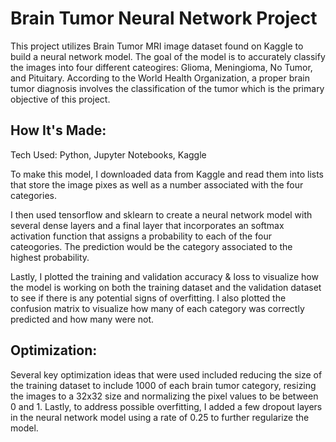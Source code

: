 # Brain Tumor Neural Network Project
This project utilizes Brain Tumor MRI image dataset found on Kaggle to build a neural network model. The goal of the model is to accurately classify the images into four different 
cateogires: Glioma, Meningioma, No Tumor, and Pituitary. According to the World Health Organization, a proper brain tumor diagnosis involves the classification of the tumor which is the primary
objective of this project. 
## How It's Made:
Tech Used: Python, Jupyter Notebooks, Kaggle

To make this model, I downloaded data from Kaggle and read them into lists that store the image pixes as well as a number associated with the four categories. 

I then used tensorflow and sklearn to create a neural network model with several dense layers and a final layer that incorporates an softmax activation function that assigns a probability to each of the four cateogories.
The prediction would be the category associated to the highest probability. 

Lastly, I plotted the training and validation accuracy & loss to visualize how the model is working on both the training dataset and the validation dataset to see if there is any potential signs of overfitting.
I also plotted the confusion matrix to visualize how many of each category was correctly predicted and how many were not. 

## Optimization:

Several key optimization ideas that were used included reducing the size of the training dataset to include 1000 of each brain tumor category, resizing the images to a 32x32 size and normalizing the pixel values to be between 0 and 1. Lastly, to address possible overfitting, I added a few dropout layers in the neural network model using a rate of 0.25 to further regularize the model. 
